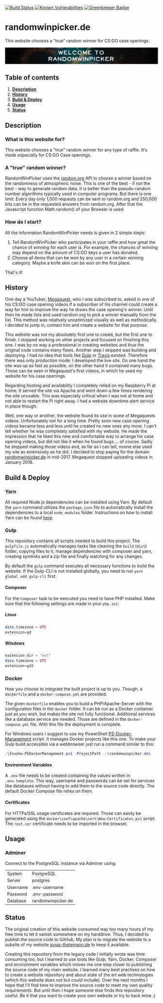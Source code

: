 [![Build Status](https://travis-ci.org/Dargmuesli/randomwinpicker.de.svg?branch=master)](https://travis-ci.org/Dargmuesli/randomwinpicker.de)
[![Known Vulnerabilities](https://snyk.io/test/github/dargmuesli/randomwinpicker.de/badge.svg)](https://snyk.io/test/github/dargmuesli/randomwinpicker.de)
[![Greenkeeper Badge](https://badges.greenkeeper.io/Dargmuesli/randomwinpicker.de.svg)](https://greenkeeper.io/)

# randomwinpicker.de
This website chooses a "true" random winner for CS:GO case openings.

![Welcome](images/welcome.jpg "Welcome to RandomWinPicker")

## Table of contents
1. **[Description](#Description)**
2. **[History](#History)**
3. **[Build & Deploy](#Build-Deploy)**
4. **[Usage](#Usage)**
5. **[Status](#Status)**

<a name="Description"></a>

## Description

### What is this website for?

This website chooses a "true" random winner for any type of raffle.
It's made especially for CS:GO Case openings.

### A "true" random winner?

RandomWinPicker uses the [random.org](https://www.random.org/) API to choose a winner based on the randomness of atmospheric noise.
This is one of the best - if not the best - way to generate random data. It is better than the pseudo-random number algorithms typically used in computer programs.
But there is one limit: Every day only 1,000 requests can be sent to random.org and 250,000 bits can be in the requested answers from random.org. After that the Javascript function Math.random() of your Browser is used.


### How do I start?

All the information RandomWinPicker needs is given in 2 simple steps:

1. Tell RandomWinPicker who participates in your raffle and how great the chance of winning for each user is.
   For example, the chances of winning may depend on the amount of CS:GO keys a user has donated.
2. Choose all items that can be won by any user in a certain winning category.
   Maybe a knife skin can be won on the first place.

That's it!

<a name="History"></a>

## History

One day a YouTuber, [Megaquest](https://www.youtube.com/user/dragonflygames), who I was subscribed to, asked in one of his CS:GO case opening videos if a subscriber of his channel could create a way for him to improve the way he draws the case opening's winner. Until then he made lists and used random.org to pick a winner manually from the list. This method was relatively unoptimized visually as well as methodically. I decided to jump in, contact him and create a website for that purpose.

This website was not my absolutely first one to create, but the first one to finish. I stopped working on other projects and focused on finishing this one. I was by no way a professional in creating websites and thus the original code contains many flaws. Another step I skipped was building and deploying. I had no idea that tools like [Gulp](https://gulpjs.com/) or [Travis](https://travis-ci.org/) existed. Therefore there was only *production* mode: I developed the live site. On one hand the site was up as fast as possible, on the other hand it contained many bugs. Those can be seen in Megaquest's first videos, in which he used my website for his case openings.

Regarding hosting and availability I completely relied on my Raspberry Pi at home. It served the site via Apache and went down a few times rendering the site unusable. This was especially critical when I was not at home and not able to restart the Pi right away. I had a website downtime alert service in place though.

Well, one way or another, the website found its use in some of Megaquests videos. Unfortunately not for a long time. Pretty soon new case opening videos became less and less until he created no new ones any more. I can't tell whether he was completely satisfied with my website. He made the impression that he liked this new and comfortable way to arrange his case opening videos, but did not like it when he found bugs ... of course. Sadly he stopped making those videos and, as far as I can tell, noone else used my site as extensively as he did. I decided to stop paying for the domain [randomwinpicker.de](https://randomwinpicker.de/) in mid-2017. Megaquest stopped uploading videos in January 2018.

<a name="Build-Deploy"></a>

## Build & Deploy

### Yarn

All required Node.js dependencies can be installed using Yarn. By default the `yarn` command utilizes the `package.json` file to automatically install the dependencies to a local `node_modules` folder. Instructions on how to install Yarn can be found [here](https://yarnpkg.com/lang/en/docs/install/).

### Gulp

This repository contains all scripts needed to build this project. The `gulpfile.js` automatically manages tasks like cleaning the `build` (`dist`) folder, copying files to it, manage dependencies with composer and yarn, creating symlinks and a zip file and finally watching for any changes.

By default the `gulp` command executes all necessary functions to build the website. If the Gulp-CLI is not installed globally, you need to run `yarn global add gulp-cli` first.

#### Composer
For the `Composer` task to be executed you need to have PHP installed. Make sure that the following settings are made in your `php.ini`:

##### Linux

```PHP
date.timezone = UTC
extension=gd
```

##### Windows

```PHP
extension_dir = "ext"
date.timezone = UTC
extension=gd2
```

### Docker

How you choose to integrate the built project is up to you. Though, a `dockerfile` and a `docker-compose.yml` are provided.

The given `dockerfile` enables you to build a PHP/Apache-Server with the configuration files in the `docker` folder. It can be run as a Docker container just as you wish, but makes the site not fully functional. Additional services like a database service are needed. Those are defined in the `docker-compose.yml` file. With this file the deployment is complete.

For Windows users I suggest to use my PowerShell [PS-Docker-Management](https://github.com/dargmuesli/ps-docker-management) script. It manages Docker projects like this one. To make your Gulp build accessible via a webbrowser just run a command similar to this:

```PowerShell
.\Invoke-PSDockerManagement.ps1 -ProjectPath ..\randomwinpicker.de\
```

#### Environment Variables
A `.env` file needs to be created containing the values written in `.env.template`. This way, username and passwords can be set for services like databases without having to add them to the source code directly. The default Docker Compose file relies on them.

#### Certificates
For HTTPs/SSL usage certificates are required. Those can easily be generated using the `docker\conf\apache\cert\New-Certificates.ps1` script. The `root.cer` certificate needs to be imported in the browser.

<a name="Usage"></a>

## Usage

### Adminer
Connect to the PostgreSQL instance via Adminer using:

|          |                    |
| -------- | ------------------ |
| System   | PostgreSQL         |
| Server   | postgres           |
| Username | .env-username      |
| Password | .env-password      |
| Database | randomwinpicker.de |


<a name="Status"></a>

## Status

The original creation of this website consumed way too many hours of my free time to let it vanish somewhere on my harddrive. Thus, I decided to publish the source code to GitHub. My plan is to migrate the website to a subsite of my website [jonas-thelemann.de](https://jonas-thelemann.de/) to keep it available.

Creating this repository from the legacy code I initially wrote was time consuming too, but I learned to use tools like Gulp, Yarn, Docker, Composer and environment variables which moves me one step closer to publishing the source code of my main website. I learned many best practises on how to create a website repository and about state of the art web technologies (which this website does *not* but *could* include). Over the next months I hope that I'll find time to improve the source code to meet my own quality requirements. But until then I hope someone else finds this repository useful. Be it that you want to create your own website or try to hack mine ;)
